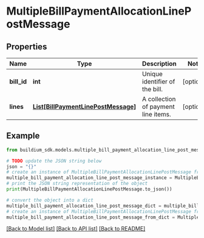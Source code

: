 # MultipleBillPaymentAllocationLinePostMessage


## Properties

Name | Type | Description | Notes
------------ | ------------- | ------------- | -------------
**bill_id** | **int** | Unique identifier of the bill. | [optional] 
**lines** | [**List[BillPaymentLinePostMessage]**](BillPaymentLinePostMessage.md) | A collection of payment line items. | [optional] 

## Example

```python
from buildium_sdk.models.multiple_bill_payment_allocation_line_post_message import MultipleBillPaymentAllocationLinePostMessage

# TODO update the JSON string below
json = "{}"
# create an instance of MultipleBillPaymentAllocationLinePostMessage from a JSON string
multiple_bill_payment_allocation_line_post_message_instance = MultipleBillPaymentAllocationLinePostMessage.from_json(json)
# print the JSON string representation of the object
print(MultipleBillPaymentAllocationLinePostMessage.to_json())

# convert the object into a dict
multiple_bill_payment_allocation_line_post_message_dict = multiple_bill_payment_allocation_line_post_message_instance.to_dict()
# create an instance of MultipleBillPaymentAllocationLinePostMessage from a dict
multiple_bill_payment_allocation_line_post_message_from_dict = MultipleBillPaymentAllocationLinePostMessage.from_dict(multiple_bill_payment_allocation_line_post_message_dict)
```
[[Back to Model list]](../README.md#documentation-for-models) [[Back to API list]](../README.md#documentation-for-api-endpoints) [[Back to README]](../README.md)


